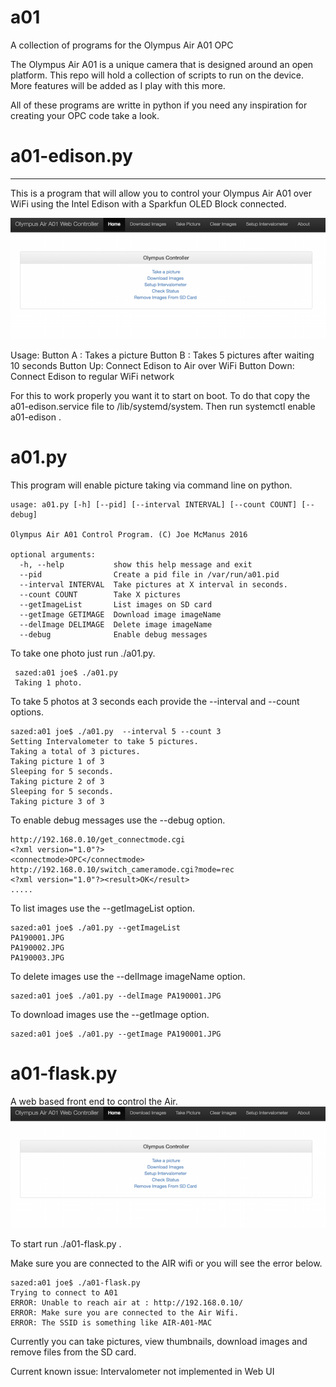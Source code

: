 # a01
A collection of programs for the Olympus Air A01 OPC 

The Olympus Air A01 is a unique camera that is designed around an open platform. 
This repo will hold a collection of scripts to run on the device. 
More features will be added as I play with this more. 

All of these programs are writte in python if you need any inspiration for creating your OPC code take a look. 

# a01-edison.py
---
This is a program that will allow you to control your Olympus Air A01 over WiFi using the Intel Edison with a Sparkfun OLED Block connected. 

![alt_tag](https://raw.githubusercontent.com/joemcmanus/a01/master/ao1FrontEnd.png)

Usage: 
Button A : Takes a picture
Button B : Takes 5 pictures after waiting 10 seconds 
Button Up: Connect Edison to Air over WiFi
Button Down: Connect Edison to regular WiFi network 

For this to work properly you want it to start on boot. To do that copy the a01-edison.service file to /lib/systemd/system. Then run systemctl enable a01-edison . 


# a01.py
This program will enable picture taking via command line on python.

    usage: a01.py [-h] [--pid] [--interval INTERVAL] [--count COUNT] [--debug]

    Olympus Air A01 Control Program. (C) Joe McManus 2016

    optional arguments:
      -h, --help           show this help message and exit
      --pid                Create a pid file in /var/run/a01.pid
      --interval INTERVAL  Take pictures at X interval in seconds.
      --count COUNT        Take X pictures
      --getImageList       List images on SD card
      --getImage GETIMAGE  Download image imageName
      --delImage DELIMAGE  Delete image imageName
      --debug              Enable debug messages

To take one photo just run ./a01.py.

     sazed:a01 joe$ ./a01.py 
     Taking 1 photo.

To take 5 photos at 3 seconds each provide the --interval and --count options. 

    sazed:a01 joe$ ./a01.py  --interval 5 --count 3
    Setting Intervalometer to take 5 pictures.
    Taking a total of 3 pictures.
    Taking picture 1 of 3 
    Sleeping for 5 seconds.
    Taking picture 2 of 3 
    Sleeping for 5 seconds.
    Taking picture 3 of 3 

To enable debug messages use the --debug option. 

    http://192.168.0.10/get_connectmode.cgi
    <?xml version="1.0"?>
    <connectmode>OPC</connectmode>
    http://192.168.0.10/switch_cameramode.cgi?mode=rec
    <?xml version="1.0"?><result>OK</result>
    .....


To list images use the --getImageList option.

    sazed:a01 joe$ ./a01.py --getImageList
    PA190001.JPG
    PA190002.JPG
    PA190003.JPG

To delete images use the --delImage imageName option. 

    sazed:a01 joe$ ./a01.py --delImage PA190001.JPG

To download images use the --getImage option.

    sazed:a01 joe$ ./a01.py --getImage PA190001.JPG

# a01-flask.py 

A web based front end to control the Air. 
![alt_tag](https://raw.githubusercontent.com/joemcmanus/a01/master/ao1FrontEnd.png)

To start run ./a01-flask.py . 

Make sure you are connected to the AIR wifi or you will see the error below. 

    sazed:a01 joe$ ./a01-flask.py
    Trying to connect to A01
    ERROR: Unable to reach air at : http://192.168.0.10/
    ERROR: Make sure you are connected to the Air Wifi. 
    ERROR: The SSID is something like AIR-A01-MAC


Currently you can take pictures, view thumbnails, download images and remove files from the SD card. 

Current known issue: 
 Intervalometer not implemented in Web UI


